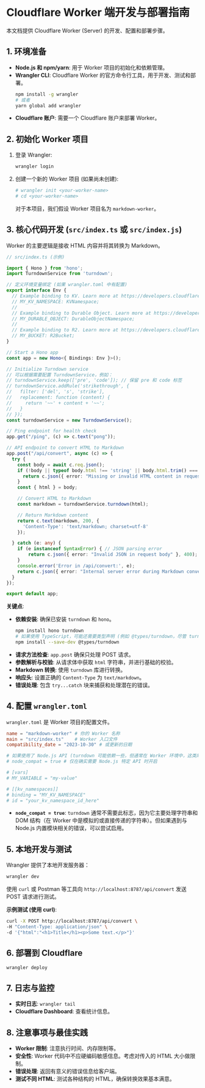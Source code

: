 # Cloudflare Worker 端开发与部署指南

本文档提供 Cloudflare Worker (Server) 的开发、配置和部署步骤。

## 1. 环境准备

*   **Node.js 和 npm/yarn**: 用于 Worker 项目的初始化和依赖管理。
*   **Wrangler CLI**: Cloudflare Worker 的官方命令行工具，用于开发、测试和部署。
    ```bash
    npm install -g wrangler
    # 或者
    yarn global add wrangler
    ```
*   **Cloudflare 账户**: 需要一个 Cloudflare 账户来部署 Worker。

## 2. 初始化 Worker 项目

1.  登录 Wrangler:
    ```bash
    wrangler login
    ```
2.  创建一个新的 Worker 项目 (如果尚未创建):
    ```bash
    # wrangler init <your-worker-name>
    # cd <your-worker-name>
    ```
    对于本项目，我们假设 Worker 项目名为 `markdown-worker`。

## 3. 核心代码开发 (`src/index.ts` 或 `src/index.js`)

Worker 的主要逻辑是接收 HTML 内容并将其转换为 Markdown。

```typescript
// src/index.ts (示例)

import { Hono } from 'hono';
import TurndownService from 'turndown';

// 定义环境变量绑定 (如果 wrangler.toml 中有配置)
export interface Env {
  // Example binding to KV. Learn more at https://developers.cloudflare.com/workers/runtime-apis/kv/
  // MY_KV_NAMESPACE: KVNamespace;
  //
  // Example binding to Durable Object. Learn more at https://developers.cloudflare.com/workers/runtime-apis/durable-objects/
  // MY_DURABLE_OBJECT: DurableObjectNamespace;
  //
  // Example binding to R2. Learn more at https://developers.cloudflare.com/workers/runtime-apis/r2/
  // MY_BUCKET: R2Bucket;
}

// Start a Hono app
const app = new Hono<{ Bindings: Env }>();

// Initialize Turndown service
// 可以根据需要配置 TurndownService，例如：
// turndownService.keep(['pre', 'code']); // 保留 pre 和 code 标签
// turndownService.addRule('strikethrough', {
//   filter: ['del', 's', 'strike'],
//   replacement: function (content) {
//     return '~~' + content + '~~';
//   }
// });
const turndownService = new TurndownService();

// Ping endpoint for health check
app.get("/ping", (c) => c.text("pong"));

// API endpoint to convert HTML to Markdown
app.post("/api/convert", async (c) => {
  try {
    const body = await c.req.json();
    if (!body || typeof body.html !== 'string' || body.html.trim() === '') {
      return c.json({ error: "Missing or invalid HTML content in request body" }, 400);
    }
    const { html } = body;

    // Convert HTML to Markdown
    const markdown = turndownService.turndown(html);

    // Return Markdown content
    return c.text(markdown, 200, {
      'Content-Type': 'text/markdown; charset=utf-8'
    });

  } catch (e: any) {
    if (e instanceof SyntaxError) { // JSON parsing error
        return c.json({ error: "Invalid JSON in request body" }, 400);
    }
    console.error('Error in /api/convert:', e);
    return c.json({ error: "Internal server error during Markdown conversion" }, 500);
  }
});

export default app;
```

**关键点**:

*   **依赖安装**: 确保已安装 `turndown` 和 `hono`。
    ```bash
    npm install hono turndown
    # 如果使用 TypeScript，可能还需要类型声明 (例如 @types/turndown，尽管 turndown 可能自带类型)
    npm install --save-dev @types/turndown 
    ```
*   **请求方法检查**: `app.post` 确保只处理 POST 请求。
*   **参数解析与校验**: 从请求体中获取 `html` 字符串，并进行基础的校验。
*   **Markdown 转换**: 使用 `turndown` 库进行转换。
*   **响应头**: 设置正确的 `Content-Type` 为 `text/markdown`。
*   **错误处理**: 包含 `try...catch` 块来捕获和处理潜在的错误。

## 4. 配置 `wrangler.toml`

`wrangler.toml` 是 Worker 项目的配置文件。

```toml
name = "markdown-worker" # 你的 Worker 名称
main = "src/index.ts"    # Worker 入口文件
compatibility_date = "2023-10-30" # 或更新的日期

# 如果使用了 Node.js API (turndown 可能依赖一些，但通常在 Worker 环境中，这类库会使用兼容的 API)
# node_compat = true # 仅在确实需要 Node.js 特定 API 时开启

# [vars]
# MY_VARIABLE = "my-value"

# [[kv_namespaces]]
# binding = "MY_KV_NAMESPACE"
# id = "your_kv_namespace_id_here"
```
*   **`node_compat = true`**: `turndown` 通常不需要此标志，因为它主要处理字符串和 DOM 结构（在 Worker 中是模拟的或直接传递的字符串）。但如果遇到与 Node.js 内置模块相关的错误，可以尝试启用。

## 5. 本地开发与测试

Wrangler 提供了本地开发服务器：

```bash
wrangler dev
```

使用 `curl` 或 Postman 等工具向 `http://localhost:8787/api/convert` 发送 POST 请求进行测试。

**示例测试 (使用 curl)**:

```bash
curl -X POST http://localhost:8787/api/convert \
-H "Content-Type: application/json" \
-d '{"html":"<h1>Title</h1><p>Some text.</p>"}'
```

## 6. 部署到 Cloudflare

```bash
wrangler deploy
```

## 7. 日志与监控

*   **实时日志**: `wrangler tail`
*   **Cloudflare Dashboard**: 查看统计信息。

## 8. 注意事项与最佳实践

*   **Worker 限制**: 注意执行时间、内存限制等。
*   **安全性**: Worker 代码中不应硬编码敏感信息。考虑对传入的 HTML 大小做限制。
*   **错误处理**: 返回有意义的错误信息给客户端。
*   **测试不同 HTML**: 测试各种结构的 HTML，确保转换效果基本满意。 